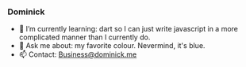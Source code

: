 ### Dominick
- 🌱 I’m currently learning: dart so I can just write javascript in a more complicated manner than I currently do.
- 💬 Ask me about: my favorite colour. Nevermind, it's blue.
- 📫 Contact: Business@dominick.me
